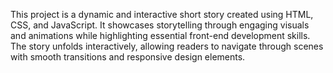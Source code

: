 This project is a dynamic and interactive short story created using HTML, CSS, and JavaScript. It showcases storytelling through engaging visuals and animations while highlighting essential front-end development skills. The story unfolds interactively, allowing readers to navigate through scenes with smooth transitions and responsive design elements.
